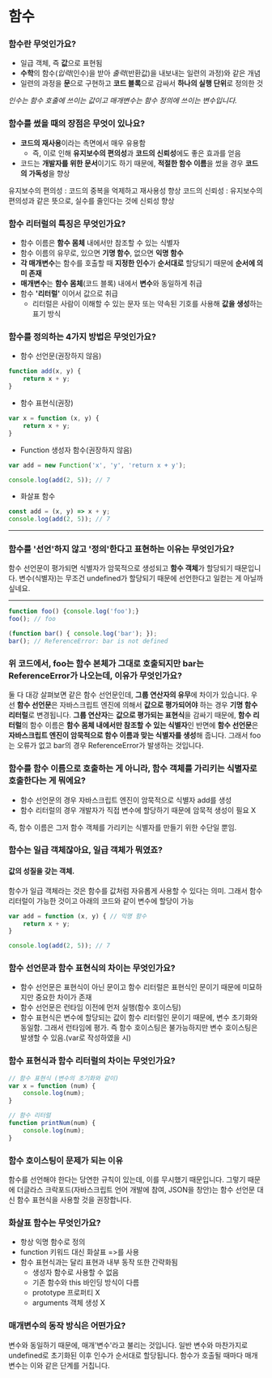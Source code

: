 함수
====

### 함수란 무엇인가요?
- 일급 객체, 즉 **값**으로 표현됨
- **수학**의 함수(*입력*(인수)을 받아 *출력*(반환값)을 내보내는 일련의 과정)와 같은 개념
- 일련의 과정을 **문**으로 구현하고 **코드 블록**으로 감싸서 **하나의 실행 단위**로 정의한 것

*인수는 함수 호출에 쓰이는 값이고 매개변수는 함수 정의에 쓰이는 변수입니다.*

### 함수를 썼을 때의 장점은 무엇이 있나요?
- **코드의 재사용**이라는 측면에서 매우 유용함
    - 즉, 이로 인해 **유지보수의 편의성**과 **코드의 신뢰성**에도 좋은 효과를 얻음
- 코드는 **개발자를 위한 문서**이기도 하기 때문에, **적절한 함수 이름**을 썼을 경우 **코드의 가독성**을 향상

유지보수의 편의성 : 코드의 중복을 억제하고 재사용성 향상
코드의 신뢰성 : 유지보수의 편의성과 같은 뜻으로, 실수를 줄인다는 것에 신뢰성 향상

### 함수 리터럴의 특징은 무엇인가요?
- 함수 이름은 **함수 몸체** 내에서만 참조할 수 있는 식별자
- 함수 이름의 유무로, 있으면 **기명 함수**, 없으면 **익명 함수**
- **각 매개변수**는 함수를 호출할 때 **지정한 인수**가 **순서대로** 할당되기 때문에 **순서에 의미 존재**
- **매개변수**는 **함수 몸체**(코드 블록) 내에서 **변수**와 동일하게 취급
- 함수 **'리터럴'** 이어서 값으로 취급
    - 리터럴은 사람이 이해할 수 있는 문자 또는 약속된 기호를 사용해 **값을 생성**하는 표기 방식

### 함수를 정의하는 4가지 방법은 무엇인가요?
- 함수 선언문(권장하지 않음)
```javascript
function add(x, y) {
    return x + y;
}
```
- 함수 표현식(권장)
```javascript
var x = function (x, y) {
    return x + y;
}
```
- Function 생성자 함수(권장하지 않음)
```javascript
var add = new Function('x', 'y', 'return x + y');

console.log(add(2, 5)); // 7
```
- 화살표 함수
```javascript
const add = (x, y) => x + y;
console.log(add(2, 5)); // 7
```
* * *
### 함수를 '선언'하지 않고 '정의'한다고 표현하는 이유는 무엇인가요?
함수 선언문이 평가되면 식별자가 암묵적으로 생성되고 **함수 객체**가 할당되기 때문입니다. 변수(식별자)는 무조건 undefined가 할당되기 때문에 선언한다고 일컫는 게 아닐까 싶네요.

* * *

```javascript
function foo() {console.log('foo');}
foo(); // foo

(function bar() { console.log('bar'); });
bar(); // ReferenceError: bar is not defined
```

### 위 코드에서, foo는 함수 본체가 그대로 호출되지만 bar는 ReferenceError가 나오는데, 이유가 무엇인가요?
둘 다 대강 살펴보면 같은 함수 선언문인데, **그룹 연산자의 유무**에 차이가 있습니다. 우선 **함수 선언문**은 자바스크립트 엔진에 의해서 **값으로 평가되어야** 하는 경우 **기명 함수 리터럴**로 변경됩니다. **그룹 연산자**는 **값으로 평가되는 표현식**을 감싸기 때문에, **함수 리터럴**의 함수 이름은 **함수 몸체 내에서만 참조할 수 있는 식별자**인 반면에 **함수 선언문**은 **자바스크립트 엔진이 암묵적으로 함수 이름과 맞는 식별자를 생성**해 줍니다. 그래서 foo는 오류가 없고 bar의 경우 ReferenceError가 발생하는 것입니다.

### 함수를 함수 이름으로 호출하는 게 아니라, 함수 객체를 가리키는 식별자로 호출한다는 게 뭐에요?
- 함수 선언문의 경우 자바스크립트 엔진이 암묵적으로 식별자 add를 생성
- 함수 리터럴의 경우 개발자가 직접 변수에 할당하기 때문에 암묵적 생성이 필요 X

즉, 함수 이름은 그저 함수 객체를 가리키는 식별자를 만들기 위한 수단일 뿐임.

### 함수는 일급 객체잖아요, 일급 객체가 뭐였죠?
#### 값의 성질을 갖는 객체.
함수가 일급 객체라는 것은 함수를 값처럼 자유롭게 사용할 수 있다는 의미. 그래서 함수 리터럴이 가능한 것이고 아래의 코드와 같이 변수에 할당이 가능
```javascript
var add = function (x, y) { // 익명 함수
    return x + y;
}

console.log(add(2, 5)); // 7
```

### 함수 선언문과 함수 표현식의 차이는 무엇인가요?

- 함수 선언문은 표현식이 아닌 문이고 함수 리터럴은 표현식인 문이기 때문에 미묘하지만 중요한 차이가 존재
- 함수 선언문은 런타임 이전에 먼저 실행(함수 호이스팅)
- 함수 표현식은 변수에 할당되는 값이 함수 리터럴인 문이기 때문에, 변수 초기화와 동일함. 그래서 런타임에 평가. 즉 함수 호이스팅은 불가능하지만 변수 호이스팅은 발생할 수 있음.(var로 작성하였을 시)

### 함수 표현식과 함수 리터럴의 차이는 무엇인가요?
```javascript
// 함수 표현식 (변수의 초기화와 같이)
var x = function (num) {
    console.log(num);
}

// 함수 리터럴
function printNum(num) {
    console.log(num);
}
```

### 함수 호이스팅이 문제가 되는 이유
함수를 선언해야 한다는 당연한 규칙이 있는데, 이를 무시했기 때문입니다. 그렇기 때문에 더글라스 크락포드(자바스크립트 언어 개발에 참여, JSON을 창안)는 함수 선언문 대신 함수 표현식을 사용할 것을 권장합니다.

### 화살표 함수는 무엇인가요?
- 항상 익명 함수로 정의
- function 키워드 대신 화살표 =>를 사용
- 함수 표현식과는 달리 표현과 내부 동작 또한 간략화됨
    - 생성자 함수로 사용할 수 없음
    - 기존 함수와 this 바인딩 방식이 다름
    - prototype 프로퍼티 X
    - arguments 객체 생성 X

### 매개변수의 동작 방식은 어떤가요?
변수와 동일하기 때문에, 매개'변수'라고 불리는 것입니다. 일반 변수와 마찬가지로 undefined로 초기화된 이후 인수가 순서대로 할당됩니다. 함수가 호출될 때마다 매개변수는 이와 같은 단계를 거칩니다.







